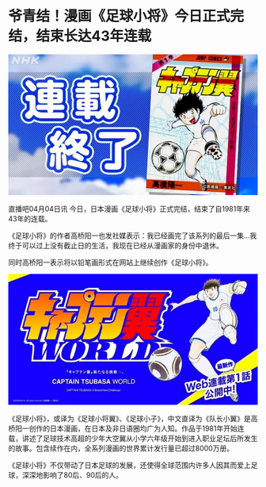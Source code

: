 # 爷青结！漫画《足球小将》今日正式完结，结束长达43年连载

![70b713e3836797423b105938d9e19882.jpg](https://raw.githubusercontent.com/qqhsx/qqnews_image/main/2024/04/04/爷青结！漫画《足球小将》今日正式完结，结束长达43年连载/70b713e3836797423b105938d9e19882.jpg)

直播吧04月04日讯 今日，日本漫画《足球小将》正式完结，结束了自1981年来43年的连载。

《足球小将》的作者高桥阳一也发社媒表示：我已经画完了该系列的最后一集...我终于可以过上没有截止日的生活，我现在已经从漫画家的身份中退休。

同时高桥阳一表示将以铅笔画形式在网站上继续创作《足球小将》。

![c157dd09da6a57fe87542d98a570fbac.jpg](https://raw.githubusercontent.com/qqhsx/qqnews_image/main/2024/04/04/爷青结！漫画《足球小将》今日正式完结，结束长达43年连载/c157dd09da6a57fe87542d98a570fbac.jpg)

《足球小将》，或译为《足球小将翼》、《足球小子》，中文直译为《队长小翼》是高桥阳一创作的日本漫画，在日本及非日语圈均广为人知。作品于1981年开始连载，讲述了足球技术高超的少年大空翼从小学六年级开始到进入职业足坛后所发生的故事。包含续作在内，全系列漫画的世界累计发行量已超过8000万册。

《足球小将》不仅带动了日本足球的发展，还使得全球范围内许多人因其而爱上足球，深深地影响了80后、90后的人。

